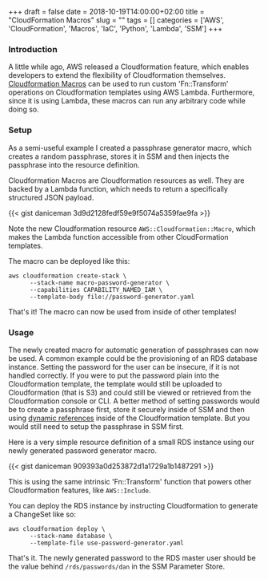 +++ 
draft = false
date = 2018-10-19T14:00:00+02:00
title = "CloudFormation Macros"
slug = "" 
tags = []
categories = ['AWS', 'CloudFormation', 'Macros', 'IaC', 'Python', 'Lambda', 'SSM']
+++

### Introduction

A little while ago, AWS released a Cloudformation feature, which enables
developers to extend the flexibility of Cloudformation themselves.
[Cloudformation
Macros](https://docs.aws.amazon.com/AWSCloudFormation/latest/UserGuide/template-macros.html)
can be used to run custom 'Fn::Transform' operations on Cloudformation
templates using AWS Lambda. Furthermore, since it is using Lambda, these macros
can run any arbitrary code while doing so.

### Setup

As a semi-useful example I created a passphrase generator macro, which creates
a random passphrase, stores it in SSM and then injects the passphrase into the
resource definition.

Cloudformation Macros are Cloudformation resources as well. They are backed by
a Lambda function, which needs to return a specifically structured JSON
payload.

{{< gist daniceman 3d9d2128fedf59e9f5074a5359fae9fa >}}

Note the new Cloudformation resource `AWS::Cloudformation::Macro`, which makes
the Lambda function accessible from other CloudFormation templates.

The macro can be deployed like this:
```
aws cloudformation create-stack \
      --stack-name macro-password-generator \
      --capabilities CAPABILITY_NAMED_IAM \
      --template-body file://password-generator.yaml
```

That's it! The macro can now be used from inside of other templates!

### Usage

The newly created macro for automatic generation of passphrases can now be
used. A common example could be the provisioning of an RDS database instance.
Setting the password for the user can be insecure, if it is not handled
correctly. If you were to put the password plain into the Cloudformation
template, the template would still be uploaded to Cloudformation (that is S3)
and could still be viewed or retrieved from the Cloudformation console or
CLI. A better method of setting passwords would be to create a passphrase
first, store it securely inside of SSM and then using [dynamic
references](https://docs.aws.amazon.com/AWSCloudFormation/latest/UserGuide/dynamic-references.html)
inside of the Cloudformation template. But you would still need to setup the
passphrase in SSM first.

Here is a very simple resource definition of a small RDS instance using our
newly generated password generator macro.

{{< gist daniceman 909393a0d253872d1a1729a1b1487291 >}}

This is using the same intrinsic 'Fn::Transform' function that powers other
Cloudformation features, like `AWS::Include`.

You can deploy the RDS instance by instructing Cloudformation to generate a
ChangeSet like so:

```
aws cloudformation deploy \
      --stack-name database \
      --template-file use-password-generator.yaml
```

That's it. The newly generated password to the RDS master user should be the
value behind `/rds/passwords/dan` in the SSM Parameter Store. 
